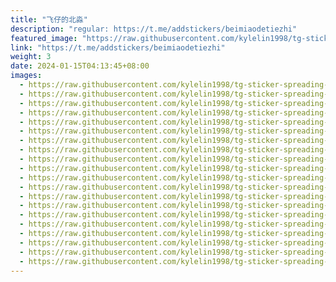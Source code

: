 ```yaml
---
title: "飞仔的北淼"
description: "regular: https://t.me/addstickers/beimiaodetiezhi"
featured_image: "https://raw.githubusercontent.com/kylelin1998/tg-sticker-spreading-worldwide-images/main/img/09bcfa20-a55b-4951-9af7-fe4a78266b36.jpg"
link: "https://t.me/addstickers/beimiaodetiezhi"
weight: 3
date: 2024-01-15T04:13:45+08:00
images:
  - https://raw.githubusercontent.com/kylelin1998/tg-sticker-spreading-worldwide-images/main/img/09bcfa20-a55b-4951-9af7-fe4a78266b36.jpg
  - https://raw.githubusercontent.com/kylelin1998/tg-sticker-spreading-worldwide-images/main/img/c3ca6049-5708-4564-8fd0-11d59f9745da.jpg
  - https://raw.githubusercontent.com/kylelin1998/tg-sticker-spreading-worldwide-images/main/img/f9ad54dd-77a5-44b4-9c75-04b9a1cced11.jpg
  - https://raw.githubusercontent.com/kylelin1998/tg-sticker-spreading-worldwide-images/main/img/e70fbebb-2888-4f6c-94a9-33c300f77c66.jpg
  - https://raw.githubusercontent.com/kylelin1998/tg-sticker-spreading-worldwide-images/main/img/2780c8bf-a023-4b2b-b97c-07cae2fed1d0.jpg
  - https://raw.githubusercontent.com/kylelin1998/tg-sticker-spreading-worldwide-images/main/img/acf3c203-c228-48f6-9235-e54620a61820.jpg
  - https://raw.githubusercontent.com/kylelin1998/tg-sticker-spreading-worldwide-images/main/img/124ef937-7c97-4480-b586-1ef7816087e3.jpg
  - https://raw.githubusercontent.com/kylelin1998/tg-sticker-spreading-worldwide-images/main/img/e0f5b5fc-9fe5-4bc6-97f0-29bd9c700bf0.jpg
  - https://raw.githubusercontent.com/kylelin1998/tg-sticker-spreading-worldwide-images/main/img/db3c8c13-9c10-4af1-9486-7e97a5085bfb.jpg
  - https://raw.githubusercontent.com/kylelin1998/tg-sticker-spreading-worldwide-images/main/img/8da5fe05-d405-4c17-a65b-612c2d19e12d.jpg
  - https://raw.githubusercontent.com/kylelin1998/tg-sticker-spreading-worldwide-images/main/img/bddedd47-79da-4d7a-8cd6-0f725467188a.jpg
  - https://raw.githubusercontent.com/kylelin1998/tg-sticker-spreading-worldwide-images/main/img/2cca2684-e534-4134-b896-82eb06c1d354.jpg
  - https://raw.githubusercontent.com/kylelin1998/tg-sticker-spreading-worldwide-images/main/img/d03a9cee-e73c-4863-9537-07520836a291.jpg
  - https://raw.githubusercontent.com/kylelin1998/tg-sticker-spreading-worldwide-images/main/img/bb833647-5c43-4c4c-99b0-31edddf83f60.jpg
  - https://raw.githubusercontent.com/kylelin1998/tg-sticker-spreading-worldwide-images/main/img/f0453a56-9ac9-4000-b6fd-317c2fceb230.jpg
  - https://raw.githubusercontent.com/kylelin1998/tg-sticker-spreading-worldwide-images/main/img/b6ac202d-421e-4b6a-a395-381b8927a430.jpg
  - https://raw.githubusercontent.com/kylelin1998/tg-sticker-spreading-worldwide-images/main/img/d4d4ccee-f638-40fd-8ca0-cd1ddf56e803.jpg
  - https://raw.githubusercontent.com/kylelin1998/tg-sticker-spreading-worldwide-images/main/img/76f741c8-813c-4087-bc36-66d0d6720db8.jpg
  - https://raw.githubusercontent.com/kylelin1998/tg-sticker-spreading-worldwide-images/main/img/a13217e1-9cad-4aac-854e-708eca40f7c1.jpg
  - https://raw.githubusercontent.com/kylelin1998/tg-sticker-spreading-worldwide-images/main/img/a061592d-afb9-435d-8551-825cc03a5a75.jpg
---
```

